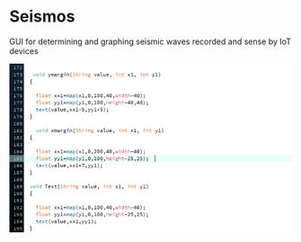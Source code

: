 # Seismos
GUI for determining and graphing seismic waves recorded and sense by IoT devices

![preview](https://github.com/isaacdarcilla/Seismos/blob/master/Preview.png)
